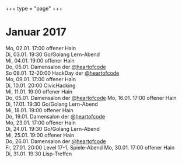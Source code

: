 +++
type = "page"
+++

# Januar 2017

Mo, 02.01. 17:00 offener Hain</br>
Di, 03.01. 19:30 Go/Golang Lern-Abend</br>
Mi, 04.01. 19:00 offener Hain</br>
Do, 05.01.  Damensalon der  <a href="https://twitter.com/heartofcode">@heartofcode</a></br>
So 	08.01. 12-20:00 HackDay der <a href="https://twitter.com/heartofcode">@heartofcode</a></br>
Mo,	09.01. 17:00 offener Hain</br>
Di, 10.01. 20:00 CivicHacking</br>
Mi, 11.01. 19:00 offener Hain</br>
Do, 05.01.  Damensalon der  <a href="https://twitter.com/heartofcode">@heartofcode</a>
Mo, 16.01. 17:00 offener Hain</br>
Di, 17.01. 19:30 Go/Golang Lern-Abend</br>
Mi, 18.01. 19:00 offener Hain</br>
Do, 19.01. Damensalon der  <a href="https://twitter.com/heartofcode">@heartofcode</a></br>
Mo, 23.01. 17:00 offener Hain</br>
Di, 24.01. 19:30 Go/Golang Lern-Abend</br>
Mi, 25.01. 19:00 offener Hain</br>
Do, 26.01. Damensalon der  <a href="https://twitter.com/heartofcode">@heartofcode</a></br>
Fr, 27.01. 20:00 Level 17-1, Spiele-Abend
Mo, 30.01. 17:00 offener Hain</br>
Di, 31.01. 19:30 Lisp-Treffen</br>
